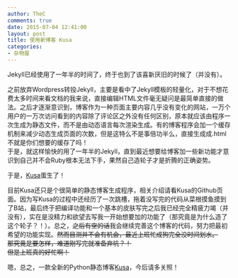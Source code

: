 ```yaml
---
author: TheC
comments: true
date: 2015-07-04 12:41:00
layout: post
title: 使用新博客 Kusa
categories:
- 杂物屋
---
```


Jekyll已经使用了一年半的时间了，终于也到了该喜新厌旧的时候了（并没有）。

之前放弃Wordpress转投Jekyll，主要是看中了Jekyll模板的轻量化，对于不想花费太多时间来看文档的我来说，直接编辑HTML文件毫无疑问是最简单直接的做法。之后才逐渐意识到，博客作为一种页面主要内容几乎没有变化的网站，一万个用户的一万次访问看到的内容除了评论区之外没有任何区别，原本就应该由程序一次生成为静态文件，而不是由动态语言每次渲染生成。有的博客程序会加一个缓存机制来减少动态生成页面的次数，但是这特么不是事倍功半么，直接生成成.html不就是你们想要的缓存了吗！    
于是，就这样愉快的用了一年半的Jekyll，直到最近想要给博客加一些新功能才意识到自己并不会Ruby根本无法下手，果然自己造轮子才是折腾的正确姿势。

于是，[Kusa](http://github.com/chitosai/kusa)蛋生了！    

目前Kusa还只是个很简单的静态博客生成程序，相关介绍请看Kusa的Github页面。因为写Kusa的过程中还经历了一次跳槽，拖着没写完的代码从菜根摸鱼摸到了B站，最后终于把编译功能和一个基本的皮肤写完之后我已经完全精疲力竭（并没有），实在是没精力和欲望去写我一开始想要加的功能了（那究竟是为什么造了这个轮子？！）。总之，<del>之后有空的话</del>我会继续完善这个博客的代码，努力把最初希望的功能实现。<del>然而目测并不会有机会，最近上班忙成狗完全没时间划水。</del>    
<del>那究竟是要怎样，难道刚写完就准备弃坑？！</del>    
<del>但是上班真的好忙啊！</del>

嗯，总之，一款全新的Python静态博客[Kusa](http://github.com/chitosai/kusa)，今后请多关照！